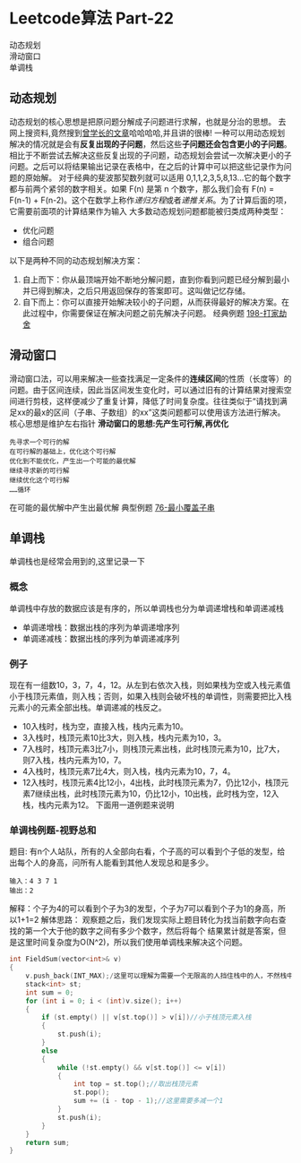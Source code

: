 # Leetcode算法 Part-22



动态规划<br>
滑动窗口<br>
单调栈
<!--more-->

## 动态规划
动态规划的核心思想是把原问题分解成子问题进行求解，也就是分治的思想。
去网上搜资料,竟然搜到[曾学长的文章](https://baijiahao.baidu.com/s?id=1635388976060265522&wfr=spider&for=pc)哈哈哈哈,并且讲的很棒!
一种可以用动态规划解决的情况就是会有**反复出现的子问题**，然后这些**子问题还会包含更小的子问题**。相比于不断尝试去解决这些反复出现的子问题，动态规划会尝试一次解决更小的子问题。之后可以将结果输出记录在表格中，在之后的计算中可以把这些记录作为问题的原始解。
对于经典的斐波那契数列就可以适用
0,1,1,2,3,5,8,13…它的每个数字都与前两个紧邻的数字相关。如果 F(n) 是第 n 个数字，那么我们会有 F(n) = F(n-1) + F(n-2)。这个在数学上称作*递归方程*或者*递推关系*。为了计算后面的项，它需要前面项的计算结果作为输入
大多数动态规划问题都能被归类成两种类型：
 - 优化问题
 - 组合问题

以下是两种不同的动态规划解决方案：
1. 自上而下：你从最顶端开始不断地分解问题，直到你看到问题已经分解到最小并已得到解决，之后只用返回保存的答案即可。这叫做记忆存储。
2. 自下而上：你可以直接开始解决较小的子问题，从而获得最好的解决方案。在此过程中，你需要保证在解决问题之前先解决子问题。
经典例题 [198-打家劫舍](https://leetcode-cn.com/problems/house-robber/solution/da-jia-jie-she-by-leetcode-solution/)

## 滑动窗口
滑动窗口法，可以用来解决一些查找满足一定条件的**连续区间**的性质（长度等）的问题。由于区间连续，因此当区间发生变化时，可以通过旧有的计算结果对搜索空间进行剪枝，这样便减少了重复计算，降低了时间复杂度。往往类似于“请找到满足xx的最x的区间（子串、子数组）的xx”这类问题都可以使用该方法进行解决。
核心思想是维护左右指针
**滑动窗口的思想:先产生可行解,再优化**
```
先寻求一个可行的解
在可行解的基础上，优化这个可行解
优化到不能优化，产生出一个可能的最优解
继续寻求新的可行解
继续优化这个可行解
……循环
```
在可能的最优解中产生出最优解
典型例题 [76-最小覆盖子串](https://leetcode-cn.com/problems/minimum-window-substring/)

## 单调栈
单调栈也是经常会用到的,这里记录一下
### 概念
单调栈中存放的数据应该是有序的，所以单调栈也分为单调递增栈和单调递减栈
- 单调递增栈：数据出栈的序列为单调递增序列
- 单调递减栈：数据出栈的序列为单调递减序列

### 例子
现在有一组数10，3，7，4，12。从左到右依次入栈，则如果栈为空或入栈元素值小于栈顶元素值，则入栈；否则，如果入栈则会破坏栈的单调性，则需要把比入栈元素小的元素全部出栈。单调递减的栈反之。
- 10入栈时，栈为空，直接入栈，栈内元素为10。
- 3入栈时，栈顶元素10比3大，则入栈，栈内元素为10，3。
- 7入栈时，栈顶元素3比7小，则栈顶元素出栈，此时栈顶元素为10，比7大，则7入栈，栈内元素为10，7。
- 4入栈时，栈顶元素7比4大，则入栈，栈内元素为10，7，4。
- 12入栈时，栈顶元素4比12小，4出栈，此时栈顶元素为7，仍比12小，栈顶元素7继续出栈，此时栈顶元素为10，仍比12小，10出栈，此时栈为空，12入栈，栈内元素为12。
下面用一道例题来说明

### 单调栈例题-视野总和
题目:
有n个人站队，所有的人全部向右看，个子高的可以看到个子低的发型，给出每个人的身高，问所有人能看到其他人发现总和是多少。
```
输入：4 3 7 1
输出：2
```
解释：个子为4的可以看到个子为3的发型，个子为7可以看到个子为1的身高，所以1+1=2
解体思路：
观察题之后，我们发现实际上题目转化为找当前数字向右查找的第一个大于他的数字之间有多少个数字，然后将每个 结果累计就是答案，但是这里时间复杂度为O(N^2)，所以我们使用单调栈来解决这个问题。
```c++
int FieldSum(vector<int>& v)
{
	v.push_back(INT_MAX);/这里可以理解为需要一个无限高的人挡住栈中的人，不然栈中元素最后无法完全出栈
	stack<int> st;
	int sum = 0;
	for (int i = 0; i < (int)v.size(); i++)
	{
        if (st.empty() || v[st.top()] > v[i])//小于栈顶元素入栈
		{
			st.push(i);
		}
		else
		{
			while (!st.empty() && v[st.top()] <= v[i])
			{
				int top = st.top();//取出栈顶元素
				st.pop();
				sum += (i - top - 1);//这里需要多减一个1
			}
			st.push(i);
		}
	}
	return sum;
}
```
